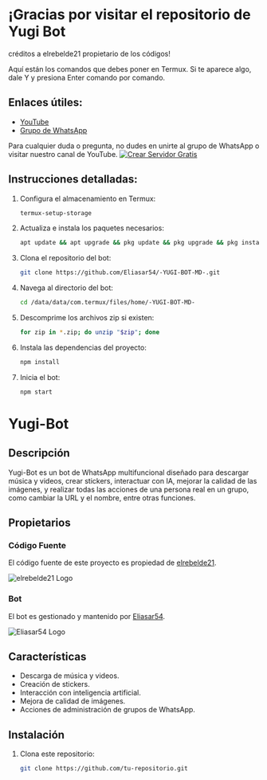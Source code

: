 # ¡Gracias por visitar el repositorio de Yugi Bot
créditos a elrebelde21 propietario de los códigos!


Aquí están los comandos que debes poner en Termux. Si te aparece algo, dale Y y presiona Enter comando por comando.

## Enlaces útiles:
- [YouTube](https://youtube.com/@eliasar_yt?si=rX57tbCTd1VDxdp-)
- [Grupo de WhatsApp](https://chat.whatsapp.com/C4LPn0cWKrx8Y7UgGZkneI)

Para cualquier duda o pregunta, no dudes en unirte al grupo de WhatsApp o visitar nuestro canal de YouTube.
[![Crear Servidor Gratis](https://img.shields.io/badge/Crear%20Servidor%20Gratis-327FC7?style=for-the-badge&logo=github&logoColor=white)](https://github.com/codespaces/new?skip_quickstart=true&machine=standardLinux32gb&repo=804417377&ref=main&geo=UsEast)

## Instrucciones detalladas:

1. Configura el almacenamiento en Termux:
    ```sh
    termux-setup-storage
    ```

2. Actualiza e instala los paquetes necesarios:
    ```sh
    apt update && apt upgrade && pkg update && pkg upgrade && pkg install bash && pkg install libwebp && pkg install git -y && pkg install nodejs -y && pkg install ffmpeg -y && pkg install wget && pkg install imagemagick -y && pkg install yarn
    ```

3. Clona el repositorio del bot:
    ```sh
    git clone https://github.com/Eliasar54/-YUGI-BOT-MD-.git
    ```

4. Navega al directorio del bot:
    ```sh
    cd /data/data/com.termux/files/home/-YUGI-BOT-MD-
    ```

5. Descomprime los archivos zip si existen:
    ```sh
    for zip in *.zip; do unzip "$zip"; done
    ```

6. Instala las dependencias del proyecto:
    ```sh
    npm install
    ```

7. Inicia el bot:
    ```sh
    npm start
    ```

# Yugi-Bot

## Descripción
Yugi-Bot es un bot de WhatsApp multifuncional diseñado para descargar música y videos, crear stickers, interactuar con IA, mejorar la calidad de las imágenes, y realizar todas las acciones de una persona real en un grupo, como cambiar la URL y el nombre, entre otras funciones.

## Propietarios

### Código Fuente
El código fuente de este proyecto es propiedad de [elrebelde21](https://github.com/elrebelde21).

![elrebelde21 Logo](https://github.com/elrebelde21.png)

### Bot
El bot es gestionado y mantenido por [Eliasar54](https://github.com/Eliasar54).

![Eliasar54 Logo](https://github.com/Eliasar54.png)

## Características
- Descarga de música y videos.
- Creación de stickers.
- Interacción con inteligencia artificial.
- Mejora de calidad de imágenes.
- Acciones de administración de grupos de WhatsApp.

## Instalación
1. Clona este repositorio:
   ```bash
   git clone https://github.com/tu-repositorio.git
